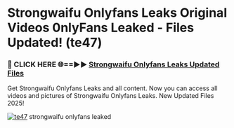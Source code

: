 # Strongwaifu Onlyfans Leaks Original Videos 0nlyFans Leaked - Files Updated! (te47)

<h3>🔴 CLICK HERE 🌐==►► <a href="https://tinyurl.com/2jnfzry5" rel="nofollow">Strongwaifu Onlyfans Leaks Updated Files</a></h3>

Get Strongwaifu Onlyfans Leaks and all content. Now you can access all videos and pictures of Strongwaifu Onlyfans Leaks. New Updated Files 2025!

[![te47](https://i.imgur.com/GyGTBgg.gif)](https://tinyurl.com/2jnfzry5)
strongwaifu onlyfans leaked